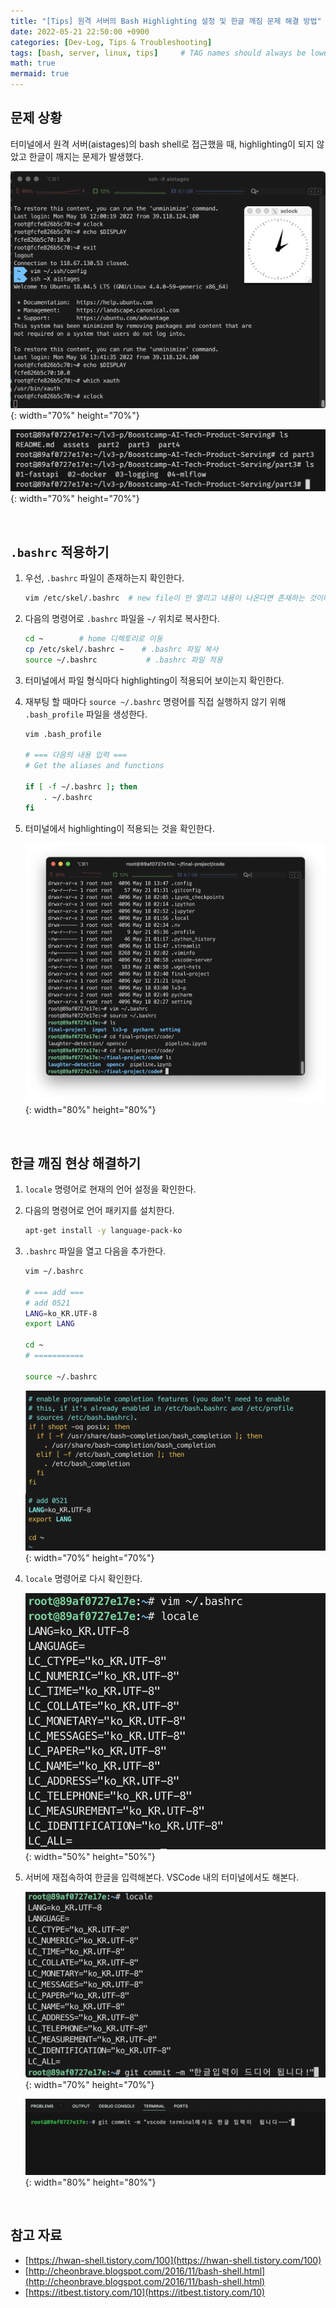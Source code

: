 ```yaml
---
title: "[Tips] 원격 서버의 Bash Highlighting 설정 및 한글 깨짐 문제 해결 방법"
date: 2022-05-21 22:50:00 +0900
categories: [Dev-Log, Tips & Troubleshooting]
tags: [bash, server, linux, tips]     # TAG names should always be lowercase
math: true
mermaid: true
---
```



## 문제 상황
터미널에서 원격 서버(aistages)의 bash shell로 접근했을 때, highlighting이 되지 않았고 한글이 깨지는 문제가 발생했다.

![](/assets/img/posts/Dev-Log/Tips/2022-05-21-bash-1.png){: width="70%" height="70%"}

![](/assets/img/posts/Dev-Log/Tips/2022-05-21-bash-2.png){: width="70%" height="70%"}

<br>

## `.bashrc` 적용하기
1. 우선, `.bashrc` 파일이 존재하는지 확인한다.

    ```bash
    vim /etc/skel/.bashrc  # new file이 안 열리고 내용이 나온다면 존재하는 것이다.
    ```

2. 다음의 명령어로 `.bashrc` 파일을 `~/` 위치로 복사한다.
    
    ```bash
    cd ~        # home 디렉토리로 이동
    cp /etc/skel/.bashrc ~    # .bashrc 파일 복사
    source ~/.bashrc           # .bashrc 파일 적용
    ```

3. 터미널에서 파일 형식마다 highlighting이 적용되어 보이는지 확인한다.

4. 재부팅 할 때마다 `source ~/.bashrc` 명령어를 직접 실행하지 않기 위해 `.bash_profile` 파일을 생성한다.
    
    ```bash
    vim .bash_profile

    # === 다음의 내용 입력 ===
    # Get the aliases and functions
    
    if [ -f ~/.bashrc ]; then
        . ~/.bashrc
    fi
    ```

5. 터미널에서 highlighting이 적용되는 것을 확인한다.

    ![](/assets/img/posts/Dev-Log/Tips/2022-05-21-bash-3.png){: width="80%" height="80%"}

<br>

## 한글 깨짐 현상 해결하기
1. `locale` 명령어로 현재의 언어 설정을 확인한다.

2. 다음의 명령어로 언어 패키지를 설치한다.

    ```bash
    apt-get install -y language-pack-ko
    ```

3. `.bashrc` 파일을 열고 다음을 추가한다.
    
    ```bash
    vim ~/.bashrc

    # === add ===
    # add 0521
    LANG=ko_KR.UTF-8
    export LANG

    cd ~
    # ===========

    source ~/.bashrc
    ```

    ![](/assets/img/posts/Dev-Log/Tips/2022-05-21-bash-4.png){: width="70%" height="70%"}

4. `locale` 명령어로 다시 확인한다.

    ![](/assets/img/posts/Dev-Log/Tips/2022-05-21-bash-5.png){: width="50%" height="50%"}

5. 서버에 재접속하여 한글을 입력해본다. VSCode 내의 터미널에서도 해본다.

    ![](/assets/img/posts/Dev-Log/Tips/2022-05-21-bash-6.png){: width="70%" height="70%"}

    ![](/assets/img/posts/Dev-Log/Tips/2022-05-21-bash-7.png){: width="80%" height="80%"}

<br>

## 참고 자료
- [https://hwan-shell.tistory.com/100](https://hwan-shell.tistory.com/100)
- [http://cheonbrave.blogspot.com/2016/11/bash-shell.html](http://cheonbrave.blogspot.com/2016/11/bash-shell.html)
- [https://itbest.tistory.com/10](https://itbest.tistory.com/10)


